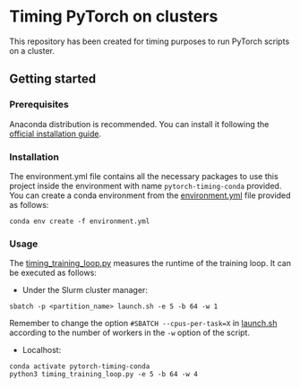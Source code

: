 # Timing PyTorch on clusters
This repository has been created for timing purposes to run PyTorch scripts on a cluster.

## Getting started

### Prerequisites
Anaconda distribution is recommended. You can install it following the [official installation guide](https://docs.anaconda.com/anaconda/install/linux/).

### Installation
The environment.yml file contains all the necessary packages to use this project inside the environment with name `pytorch-timing-conda` provided. You can create a conda environment from the [environment.yml](environment.yml) file provided as follows:
```
conda env create -f environment.yml
```

### Usage
The [timing_training_loop.py](timing_training_loop.py) measures the runtime of the training loop. It can be executed as follows:

* Under the Slurm cluster manager:
```
sbatch -p <partition_name> launch.sh -e 5 -b 64 -w 1
```
Remember to change the option `#SBATCH --cpus-per-task=X` in [launch.sh](launch.sh) according to the number of workers in the `-w` option of the script.

* Localhost:
```
conda activate pytorch-timing-conda
python3 timing_training_loop.py -e 5 -b 64 -w 4
```
